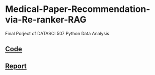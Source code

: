 # Medical-Paper-Recommendation-via-Re-ranker-RAG
Final Porject of DATASCI 507 Python Data Analysis
## [Code](https://github.com/CJHJW/Medical-Paper-Recommendation-via-Re-ranker-RAG/blob/9a3f653c96678bb2f8f1f4c2102527eb7e3de491/project.ipynb)
## [Report](https://github.com/CJHJW/Medical-Paper-Recommendation-via-Re-ranker-RAG/blob/9a3f653c96678bb2f8f1f4c2102527eb7e3de491/Medical_Paper_Recommendation_System_via_Re_ranker_RAG.pdf)
